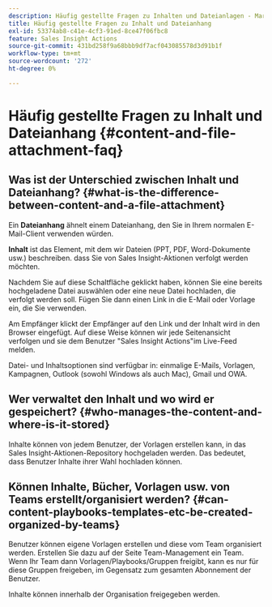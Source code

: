 ```yaml
---
description: Häufig gestellte Fragen zu Inhalten und Dateianlagen - Marketo-Dokumente - Produktdokumentation
title: Häufig gestellte Fragen zu Inhalt und Dateianhang
exl-id: 53374ab8-c41e-4cf3-91ed-8ce47f06fbc8
feature: Sales Insight Actions
source-git-commit: 431bd258f9a68bbb9df7acf043085578d3d91b1f
workflow-type: tm+mt
source-wordcount: '272'
ht-degree: 0%

---
```


# Häufig gestellte Fragen zu Inhalt und Dateianhang {#content-and-file-attachment-faq}

## Was ist der Unterschied zwischen Inhalt und Dateianhang? {#what-is-the-difference-between-content-and-a-file-attachment}

Ein **Dateianhang** ähnelt einem Dateianhang, den Sie in Ihrem normalen E-Mail-Client verwenden würden.

**Inhalt** ist das Element, mit dem wir Dateien (PPT, PDF, Word-Dokumente usw.) beschreiben. dass Sie von Sales Insight-Aktionen verfolgt werden möchten.

Nachdem Sie auf diese Schaltfläche geklickt haben, können Sie eine bereits hochgeladene Datei auswählen oder eine neue Datei hochladen, die verfolgt werden soll. Fügen Sie dann einen Link in die E-Mail oder Vorlage ein, die Sie verwenden.

Am Empfänger klickt der Empfänger auf den Link und der Inhalt wird in den Browser eingefügt. Auf diese Weise können wir jede Seitenansicht verfolgen und sie dem Benutzer &quot;Sales Insight Actions&quot;im Live-Feed melden.

Datei- und Inhaltsoptionen sind verfügbar in: einmalige E-Mails, Vorlagen, Kampagnen, Outlook (sowohl Windows als auch Mac), Gmail und OWA.

## Wer verwaltet den Inhalt und wo wird er gespeichert? {#who-manages-the-content-and-where-is-it-stored}

Inhalte können von jedem Benutzer, der Vorlagen erstellen kann, in das Sales Insight-Aktionen-Repository hochgeladen werden. Das bedeutet, dass Benutzer Inhalte ihrer Wahl hochladen können.

## Können Inhalte, Bücher, Vorlagen usw. von Teams erstellt/organisiert werden? {#can-content-playbooks-templates-etc-be-created-organized-by-teams}

Benutzer können eigene Vorlagen erstellen und diese vom Team organisiert werden. Erstellen Sie dazu auf der Seite Team-Management ein Team. Wenn Ihr Team dann Vorlagen/Playbooks/Gruppen freigibt, kann es nur für diese Gruppen freigeben, im Gegensatz zum gesamten Abonnement der Benutzer.

Inhalte können innerhalb der Organisation freigegeben werden.
